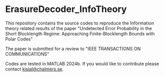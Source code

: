 # ErasureDecoder_InfoTheory
This repository contains the source codes to reproduce the Information theory related results of the paper "Undetected Error Probability in the Short Blocklength Regime: Approaching Finite-Blocklength Bounds with Polar Codes"

The paper is submitted for a review to "IEEE TRANSACTIONS ON COMMUNICATIONS"

Codes are tested in MATLAB 2024b. If you would like to contribute please contact kislal@chalmers.se. 

